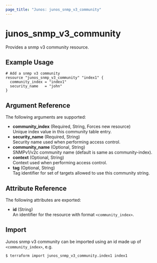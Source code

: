 ```yaml
---
page_title: "Junos: junos_snmp_v3_community"
---
```


# junos_snmp_v3_community

Provides a snmp v3 community resource.

## Example Usage

```hcl
# Add a snmp v3 community
resource "junos_snmp_v3_community" "index1" {
  community_index = "index1"
  security_name   = "john"
}
```

## Argument Reference

The following arguments are supported:

- **community_index** (Required, String, Forces new resource)  
  Unique index value in this community table entry.
- **security_name** (Required, String)  
  Security name used when performing access control.  
- **community_name** (Optional, String)  
  SNMPv1/v2c community name (default is same as community-index).
- **context** (Optional, String)  
  Context used when performing access control.
- **tag** (Optional, String)  
  Tag identifier for set of targets allowed to use this community string.

## Attribute Reference

The following attributes are exported:

- **id** (String)  
  An identifier for the resource with format `<community_index>`.

## Import

Junos snmp v3 community can be imported using an id made up of `<community_index>`, e.g.

```shell
$ terraform import junos_snmp_v3_community.index1 index1
```
